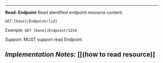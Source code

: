 -----------
**Read: Endpoint**
Read identified endpoint resource content.

`GET [base]/Endpoint/[id]`

*Example:* 
`GET [base]/Endpoint/1234`

*Support:* MUST support read Endpoint

*Implementation Notes:*  [[(how to read resource)]
-----------


